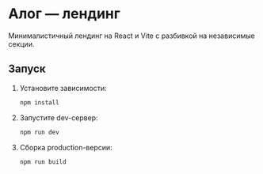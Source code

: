# Алог — лендинг

Минималистичный лендинг на React и Vite с разбивкой на независимые секции.

## Запуск

1. Установите зависимости:
   ```bash
   npm install
   ```
2. Запустите dev-сервер:
   ```bash
   npm run dev
   ```
3. Сборка production-версии:
   ```bash
   npm run build
   ```
